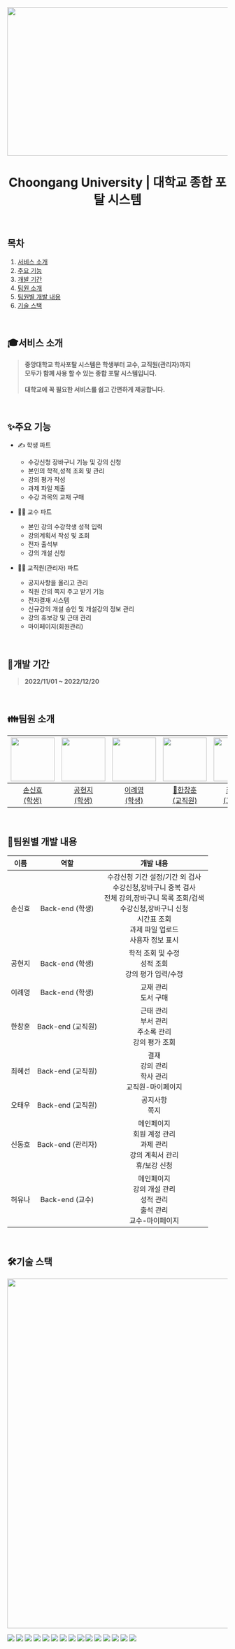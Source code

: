 
<div align=center><img width="700" height="340" src="https://github.com/shinyorrr/ChoongangUniv/assets/113576529/42a3fdaf-0ec4-4389-ac35-558f5b571eec.PNG">
</div>

<div align=center>
  
# Choongang University | 대학교 종합 포탈 시스템 
</div>
<br>

## 목차
 1. [서비스 소개](#서비스-소개)
 2. [주요 기능](#주요-기능)
 3. [개발 기간](#개발-기간)
 4. [팀원 소개](#팀원-소개)
 5. [팀원별 개발 내용](#팀원별-개발-내용)
 6. [기술 스택](#기술-스택)
<br>

## 🎓서비스 소개
> **중앙대학교 학사포탈 시스템은 학생부터 교수, 교직원(관리자)까지   
> 모두가 함께 사용 할 수 있는 종합 포탈 시스템입니다.
> <br>  
> 대학교에 꼭 필요한 서비스를 쉽고 간편하게 제공합니다.**
<br>

## ✨주요 기능
* ✍ 학생 파트
  - 수강신청 장바구니 기능 및 강의 신청
  - 본인의 학적,성적 조회 및 관리
  - 강의 평가 작성 
  - 과제 파일 제출
  - 수강 과목의 교재 구매
  
* 👨‍🏫 교수 파트
  - 본인 강의 수강학생 성적 입력
  - 강의계획서 작성 및 조회
  - 전자 출석부
  - 강의 개설 신청
  
* 👨‍💼 교직원(관리자) 파트
  - 공지사항을 올리고 관리
  - 직원 간의 쪽지 주고 받기 기능
  - 전자결재 시스템
  - 신규강의 개설 승인 및 개설강의 정보 관리
  - 강의 휴보강 및 근태 관리
  - 마이페이지(회원관리)
<br>

## 📅개발 기간
> **2022/11/01 ~ 2022/12/20**
<br>

## 👪팀원 소개

|<img src="https://github.com/shinyorrr/ChoongangUniv/assets/113576529/821d9dea-a35d-498f-b870-9e82ebce2da7.png" width="100">|<img src="https://github.com/shinyorrr/ChoongangUniv/assets/113576529/8508ef63-4377-41a6-99ff-b5c7b29a69df.png" width="100">|<img src="https://github.com/shinyorrr/ChoongangUniv/assets/113576529/3f64e341-0eda-44ea-8617-db75207f5b6a.png" width="100">|<img src="https://avatars.githubusercontent.com/u/110139001?v=4.png" width="100">|<img src="https://avatars.githubusercontent.com/u/113097373?v=4.png" width="100">|<img src="https://avatars.githubusercontent.com/u/109948713?v=4.png" width="100">|<img src="https://avatars.githubusercontent.com/u/110706407?v=4.png" width="100">|<img src="https://avatars.githubusercontent.com/u/108061839?v=4.png" width="100">|
|:---:|:---:|:---:|:---:|:---:|:---:|:---:|:---:|
|[손신효<br>(학생)](https://github.com/shinyorrr)|[공현지<br>(학생)](https://github.com/hyeonji22)|[이례영<br>(학생)](https://github.com/LEERYEYEONG)|[👑한창훈<br>(교직원)](https://github.com/bluemindhan)|[최혜선<br>(교직원)](https://github.com/Hyesun112)|[오태우<br>(교직원)](https://github.com/oreoWoo)|[신동호<br>(관리자)](https://github.com/sharru0701)|[허유나<br>(교수)](https://github.com/Youna2022)|

<br>

## 🧩팀원별 개발 내용

|**이름**|**역할**|**개발 내용**|
|:---:|:---:|:---:|
|손신효|Back-end (학생)|수강신청 기간 설정/기간 외 검사<br>수강신청,장바구니 중복 검사<br>전체 강의,장바구니 목록 조회/검색<br>수강신청,장바구니 신청<br>시간표 조회<br>과제 파일 업로드<br>사용자 정보 표시|
|공현지|Back-end (학생)|학적 조회 및 수정<br>성적 조회<br>강의 평가 입력/수정|
|이례영|Back-end (학생)|교재 관리<br>도서 구매|
|한창훈|Back-end (교직원)|근태 관리<br>부서 관리<br>주소록 관리<br>강의 평가 조회|
|최혜선|Back-end (교직원)|결재<br>강의 관리<br>학사 관리<br>교직원-마이페이지|
|오태우|Back-end (교직원)|공지사항<br>쪽지|
|신동호|Back-end (관리자)|메인페이지<br>회원 계정 관리<br>과제 관리<br>강의 계획서 관리<br>휴/보강 신청|
|허유나|Back-end (교수)|메인페이지<br>강의 개설 관리<br>성적 관리<br>출석 관리<br>교수-마이페이지|

<br>

## 🛠기술 스택

<img src="https://github.com/shinyorrr/ChoongangUniv/assets/113576529/c6363b5f-d4e6-448a-8950-52a356ad9ddd.png" width="800">

<img src="https://img.shields.io/badge/JAVA-007396?style=for-the-badge&logo=Java&logoColor=white"> <img src="https://img.shields.io/badge/Spring-6DB33F?style=for-the-badge&logo=Spring&logoColor=white"> <img src="https://img.shields.io/badge/Spring Boot-6DB33F?style=for-the-badge&logo=Spring Boot&logoColor=white"> 
<img src="https://img.shields.io/badge/Spring Security-6DB33F?style=for-the-badge&logo=Spring Security&logoColor=white">
<img src="https://img.shields.io/badge/Jpa-006643?style=for-the-badge&logo=jpa&logoColor=white">
<img src="https://img.shields.io/badge/apache tomcat-F8DC75?style=for-the-badge&logo=apachetomcat&logoColor=white">
<img src="https://img.shields.io/badge/Gradle-02303A?style=for-the-badge&logo=Gradle&logoColor=white">
<img src="https://img.shields.io/badge/Jsp-41454A?style=for-the-badge&logo=jsp&logoColor=white">
<img src="https://img.shields.io/badge/javascript-F7DF1E?style=for-the-badge&logo=javascript&logoColor=black">
<img src="https://img.shields.io/badge/jquery-0769AD?style=for-the-badge&logo=jquery&logoColor=white">
<img src="https://img.shields.io/badge/Ajax-34567C?style=for-the-badge&logo=ajax&logoColor=white">
<img src="https://img.shields.io/badge/html-E34F26?style=for-the-badge&logo=html5&logoColor=white">
<img src="https://img.shields.io/badge/css-1572B6?style=for-the-badge&logo=css3&logoColor=white">
<img src="https://img.shields.io/badge/bootstrap-7952B3?style=for-the-badge&logo=bootstrap&logoColor=white">
<img src="https://img.shields.io/badge/github-181717?style=for-the-badge&logo=github&logoColor=white">


<br>

